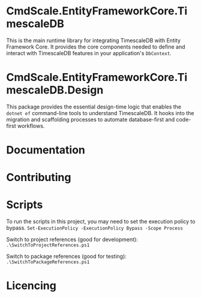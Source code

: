 # CmdScale.EntityFrameworkCore.TimescaleDB
This is the main runtime library for integrating TimescaleDB with Entity Framework Core.
It provides the core components needed to define and interact with TimescaleDB features in your application's `DbContext`.

# CmdScale.EntityFrameworkCore.TimescaleDB.Design
This package provides the essential design-time logic that enables the `dotnet ef` command-line tools to understand TimescaleDB.
It hooks into the migration and scaffolding processes to automate database-first and code-first workflows.

# Documentation

# Contributing

# Scripts

To run the scripts in this project, you may need to set the execution policy to bypass.
`Set-ExecutionPolicy -ExecutionPolicy Bypass -Scope Process`

Switch to project references (good for development):
`.\SwitchToProjectReferences.ps1`

Switch to package references (good for testing):
`.\SwitchToPackageReferences.ps1`

# Licencing